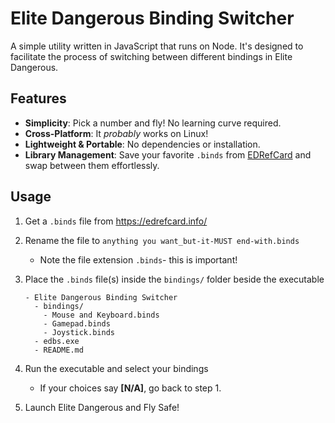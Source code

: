 # Elite Dangerous Binding Switcher

A simple utility written in JavaScript that runs on Node. It's designed to facilitate the process of switching between different bindings in Elite Dangerous.

## Features

- **Simplicity**: Pick a number and fly! No learning curve required.
- **Cross-Platform**: It _probably_ works on Linux!
- **Lightweight & Portable**: No dependencies or installation.
- **Library Management**: Save your favorite `.binds` from [EDRefCard](https://edrefcard.info/) and swap between them effortlessly.

## Usage

1.  Get a `.binds` file from https://edrefcard.info/

2.  Rename the file to `anything you want_but-it-MUST end-with.binds`

    - Note the file extension `.binds`- this is important!

3.  Place the `.binds` file(s) inside the `bindings/` folder beside the executable

        - Elite Dangerous Binding Switcher
          - bindings/
            - Mouse and Keyboard.binds
            - Gamepad.binds
            - Joystick.binds
          - edbs.exe
          - README.md

4.  Run the executable and select your bindings

    - If your choices say **[N/A]**, go back to step 1.

5.  Launch Elite Dangerous and Fly Safe!

